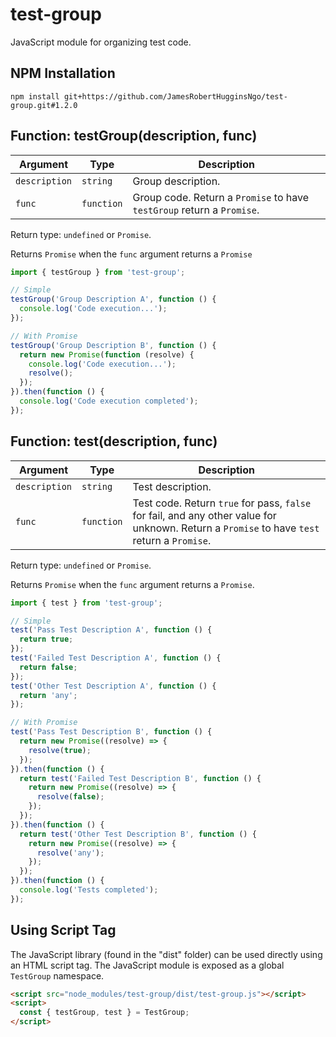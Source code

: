 # test-group

JavaScript module for organizing test code.

## NPM Installation

```
npm install git+https://github.com/JamesRobertHugginsNgo/test-group.git#1.2.0
```

## Function: testGroup(description, func)

Argument | Type | Description
-- | -- | --
`description` | `string` | Group description.
`func` | `function` | Group code. Return a `Promise` to have `testGroup` return a `Promise`.

Return type: `undefined` or `Promise`.

Returns `Promise` when the `func` argument returns a `Promise`

``` JavaScript
import { testGroup } from 'test-group';

// Simple
testGroup('Group Description A', function () {
  console.log('Code execution...');
});

// With Promise
testGroup('Group Description B', function () {
  return new Promise(function (resolve) {
    console.log('Code execution...');
    resolve();
  });
}).then(function () {
  console.log('Code execution completed');
});
```

## Function: test(description, func)

Argument | Type | Description
-- | -- | --
`description` | `string` | Test description.
`func` | `function` | Test code. Return `true` for pass, `false` for fail, and any other value for unknown. Return a `Promise` to have `test` return a `Promise`.

Return type: `undefined` or `Promise`.

Returns `Promise` when the `func` argument returns a `Promise`.

``` JavaScript
import { test } from 'test-group';

// Simple
test('Pass Test Description A', function () {
  return true;
});
test('Failed Test Description A', function () {
  return false;
});
test('Other Test Description A', function () {
  return 'any';
});

// With Promise
test('Pass Test Description B', function () {
  return new Promise((resolve) => {
    resolve(true);
  });
}).then(function () {
  return test('Failed Test Description B', function () {
    return new Promise((resolve) => {
      resolve(false);
    });
  });
}).then(function () {
  return test('Other Test Description B', function () {
    return new Promise((resolve) => {
      resolve('any');
    });
  });
}).then(function () {
  console.log('Tests completed');
});
```

## Using Script Tag

The JavaScript library (found in the "dist" folder) can be used directly using an HTML script tag. The JavaScript module is exposed as a global `TestGroup` namespace.

``` HTML
<script src="node_modules/test-group/dist/test-group.js"></script>
<script>
  const { testGroup, test } = TestGroup;
</script>
```
